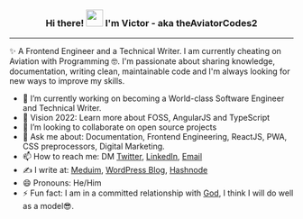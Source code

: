 <h3 align="center">Hi there! <img src="https://raw.githubusercontent.com/MartinHeinz/MartinHeinz/master/wave.gif" width="30px"> I'm <B>Victor</B> - aka theAviatorCodes2</h3>

<hr>

✨ A Frontend Engineer and a Technical Writer. I am currently cheating on Aviation with Programming 🤓. I'm passionate about sharing knowledge, documentation, writing clean, maintainable code and I'm always looking for new ways to improve my skills.

- 🔭 I’m currently working on becoming a World-class Software Engineer and Technical Writer.
- 🌱 Vision 2022: Learn more about FOSS, AngularJS and TypeScript
- 👯 I’m looking to collaborate on open source projects
- 💬 Ask me about: Documentation, Frontend Engineering, ReactJS, PWA, CSS preprocessors, Digital Marketing.
- 📫 How to reach me: DM [Twitter](https://twitter.com/edoboi_), [LinkedIn](https://www.linkedin.com/in/victoryakubu/), [Email](mailto:www.victoryakubu5@gmail.com)
- ✍️ I write at: [Meduim](https://digitallord.medium.com/), [WordPress Blog](https://digitallord.tech.blog/), [Hashnode](https://theaviatorcodes2.hashnode.dev/)
- 😄 Pronouns: He/Him
- ⚡ Fun fact: I am in a committed relationship with [God](https://www.biblegateway.com/passage/?search=Hebrews+12%3A14&version=NKJV), I think I will do well as a model😎.
